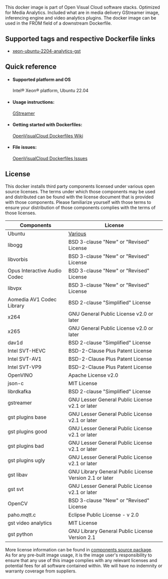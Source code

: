 This docker image is part of Open Visual Cloud software stacks. Optimized for Media Analytics. Included what are in media delivery GStreamer image, inferencing engine and video analytics plugins. The docker image can be used in the FROM field of a downstream Dockerfile. 

## Supported tags and respective Dockerfile links
 - [xeon-ubuntu-2204-analytics-gst](https://github.com/OpenVisualCloud/Dockerfiles/blob/v23.6/Xeon/ubuntu-22.04/analytics/gst/Dockerfile)

## Quick reference
- #### Supported platform and OS
  Intel&reg; Xeon&reg; platform, Ubuntu 22.04

- #### Usage instructions:
  [GStreamer](https://github.com/OpenVisualCloud/Dockerfiles/blob/master/doc/gst.md)	


- #### Getting started with Dockerfiles:
  [OpenVisualCloud Dockerfiles Wiki](https://github.com/OpenVisualCloud/Dockerfiles/wiki)

- #### File issues:
  [OpenVisualCloud Dockerfiles Issues](https://github.com/OpenVisualCloud/Dockerfiles/issues)


## License
This docker installs third party components licensed under various open source licenses.  The terms under which those components may be used and distributed can be found with the license document that is provided with those components.  Please familiarize yourself with those terms to ensure your distribution of those components complies with the terms of those licenses.


| Components | License |
| ----- | ----- |
|Ubuntu| [Various](https://hub.docker.com/_/ubuntu) |
|libogg|BSD 3-clause "New" or "Revised" License|
|libvorbis|BSD 3-clause "New" or "Revised" License|
|Opus Interactive Audio Codec|BSD 3-clause "New" or "Revised" License|
|libvpx|BSD 3-clause "New" or "Revised" License|
|Aomedia AV1 Codec Library|BSD 2-clause "Simplified" License|
|x264|GNU General Public License v2.0 or later|
|x265|GNU General Public License v2.0 or later|
|dav1d|BSD 2-clause "Simplified" License|
|Intel SVT-HEVC|BSD-2-Clause Plus Patent License|
|Intel SVT-AV1|BSD-2-Clause Plus Patent License|
|Intel SVT-VP9|BSD-2-Clause Plus Patent License|
|OpenVINO|Apache License v2.0|
|json-c|MIT License|
|librdkafka|BSD 2-clause "Simplified" License|
|gstreamer|GNU Lesser General Public License v2.1 or later|
|gst plugins base|GNU Lesser General Public License v2.1 or later|
|gst plugins good|GNU Lesser General Public License v2.1 or later|
|gst plugins bad|GNU Lesser General Public License v2.1 or later|
|gst plugins ugly|GNU Lesser General Public License v2.1 or later|
|gst libav|GNU Library General Public License Version 2.1 or later|
|gst svt|GNU Lesser General Public License v2.1 or later|
|OpenCV|BSD 3-clause "New" or "Revised" License|
|paho.mqtt.c|Eclipse Public License - v 2.0|
|gst video analytics|MIT License|
|gst python|GNU Library General Public License Version 2.1|


More license information can be found in [components source package](https://github.com/OpenVisualCloud/Dockerfiles-Resources).   
As for any pre-built image usage, it is the image user's responsibility to ensure that any use of this image complies with any relevant licenses and potential fees for all software contained within. We will have no indemnity or warranty coverage from suppliers.
